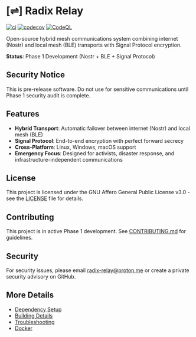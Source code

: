 # [⇌] Radix Relay

[![ci](https://github.com/dustingooding/radix-relay/actions/workflows/ci.yml/badge.svg)](https://github.com/dustingooding/radix-relay/actions/workflows/ci.yml)
[![codecov](https://codecov.io/gh/dustingooding/radix-relay/branch/main/graph/badge.svg)](https://codecov.io/gh/dustingooding/radix-relay)
[![CodeQL](https://github.com/dustingooding/radix-relay/actions/workflows/codeql-analysis.yml/badge.svg)](https://github.com/dustingooding/radix-relay/actions/workflows/codeql-analysis.yml)

Open-source hybrid mesh communications system combining internet (Nostr) and local mesh (BLE) transports with Signal Protocol encryption.

**Status**: Phase 1 Development (Nostr + BLE + Signal Protocol)

## Security Notice

This is pre-release software. Do not use for sensitive communications until Phase 1 security audit is complete.

## Features

- **Hybrid Transport**: Automatic failover between internet (Nostr) and local mesh (BLE)
- **Signal Protocol**: End-to-end encryption with perfect forward secrecy
- **Cross-Platform**: Linux, Windows, macOS support
- **Emergency Focus**: Designed for activists, disaster response, and infrastructure-independent communications

## License

This project is licensed under the GNU Affero General Public License v3.0 - see the [LICENSE](LICENSE) file for details.

## Contributing

This project is in active Phase 1 development. See [CONTRIBUTING.md](CONTRIBUTING.md) for guidelines.

## Security

For security issues, please email radix-relay@proton.me or create a private security advisory on GitHub.


## More Details

 * [Dependency Setup](README_dependencies.md)
 * [Building Details](README_building.md)
 * [Troubleshooting](README_troubleshooting.md)
 * [Docker](README_docker.md)
